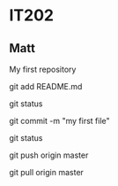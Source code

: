 # IT202
## Matt

My first repository

git add README.md

git status

git commit -m "my first file"

git status

git push origin master



git pull origin master
